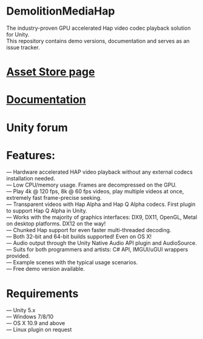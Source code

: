 # DemolitionMediaHap

The industry-proven GPU accelerated Hap video codec playback solution for Unity.<br>
This repository contains demo versions, documentation and serves as an issue tracker.

# [Asset Store page](http://https://www.assetstore.unity3d.com/#!/content/78679)

# [Documentation](https://docs.google.com/document/d/1fck8NRF_h5w_XbArmyuprLz1m2hY27W-sOqQB1cvqZs/edit?usp=sharing)

# Unity forum

# Features:
— Hardware accelerated HAP video playback without any external codecs installation needed.<br>
— Low CPU/memory usage. Frames are decompressed on the GPU.<br>
— Play 4k @ 120 fps, 8k @ 60 fps videos, play multiple videos at once, extremely fast frame-precise seeking.<br>
— Transparent videos with Hap Alpha and Hap Q Alpha codecs. First plugin to support Hap Q Alpha in Unity.<br>
— Works with the majority of graphics interfaces: DX9, DX11, OpenGL, Metal on desktop platforms. DX12 on the way!<br>
— Chunked Hap support for even faster multi-threaded decoding.<br>
— Both 32-bit and 64-bit builds supported! Even on OS X!<br>
— Audio output through the Unity Native Audio API plugin and AudioSource.<br>
— Suits for both programmers and artists: C# API, IMGUI/uGUI wrappers provided.<br>
— Example scenes with the typical usage scenarios.<br>
— Free demo version available.<br>

# Requirements
— Unity 5.x<br>
— Windows 7/8/10<br>
— OS X 10.9 and above<br>
— Linux plugin on request<br>
